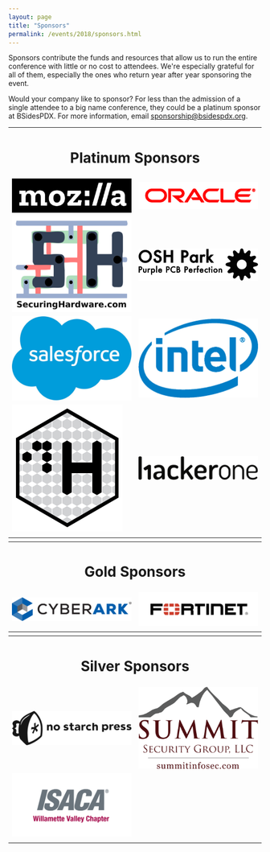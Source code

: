 ```yaml
---
layout: page
title: "Sponsors"
permalink: /events/2018/sponsors.html
---
```


Sponsors contribute the funds and resources that allow us to run the entire conference with little or no cost to attendees. We're especially grateful for all of them, especially the ones who return year after year sponsoring the event.

Would your company like to sponsor? For less than the admission of a single attendee to a big name conference, they could be a platinum sponsor at BSidesPDX. For more information, email <a href="mailto:sponsorship@bsidespdx.org">sponsorship@bsidespdx.org</a>.
<TABLE cellpadding="20" width="90%" align="center">
<tr><th colspan="2"><h1><b>Platinum Sponsors</b></h1></th></tr>
<tr><td width="50%"><img src="/images/2018/moz-logo-bw-rgb.png"></td>
<td><img src="/images/2018/oracle_clr.bmp"></td></tr>
<tr><td width="50%"><img src="/images/2018/SecuringHardware.png"></td>
<td><img src="/images/2018/oshPark.png"></td></tr>
<tr><td width="50%"><img src="/images/2018/Salesforce.png"></td>
<td><img src="/images/2018/intel.png"></td></tr>
<tr><td width="50%"><img src="/images/2018/ControlH.png"></td>
<td><img src="/images/2018/HackerOne.png"></td></tr>
<td></td></tr>
<tr><th colspan="2"></th></tr>
<tr><th colspan="2"><h1><b>Gold Sponsors</b></h1></th></tr>
<tr><td><img src="/images/2018/cyberark.png"></td>
<td><img src="/images/2018/Fortinet.jpg"></td></tr>
<td></td></tr>
<tr><th colspan="2"></th></tr>
<tr><th colspan="2"><h1><b>Silver Sponsors</b></h1></th></tr>
<tr><td><img src="/images/2018/nostarch.png"></td>
<td><img src="/images/2018/summit.png"></td></tr>
<tr><td width="50%"><img src="/images/2018/ISACA.png"></td></tr>
<td></td></tr>
</table>
